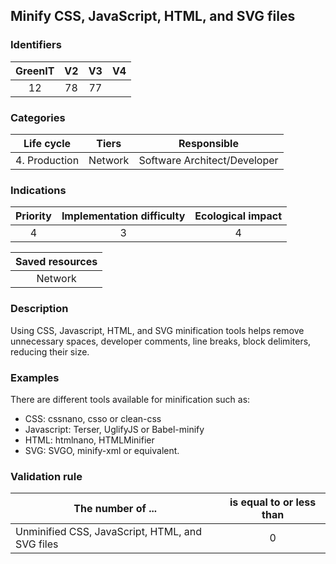 ## Minify CSS, JavaScript, HTML, and SVG files

### Identifiers

| GreenIT |  V2  |  V3  |  V4  |
|:-------:|:----:|:----:|:----:|
|  12    | 78  | 77  |      |

### Categories

| Life cycle |  Tiers  |  Responsible  |
|:---------:|:----:|:----:|
| 4. Production | Network | Software Architect/Developer |

### Indications

| Priority |      Implementation difficulty       |  Ecological impact    |
|:-------------------:|:-------------------------:|:---------------------:|
| 4 | 3 | 4 |

|Saved resources                                    |
|:----------------------------------------------------------:|
| Network   |

### Description

Using CSS, Javascript, HTML, and SVG minification tools helps remove unnecessary spaces, developer comments, line breaks, block delimiters, reducing their size.

### Examples

There are different tools available for minification such as:

- CSS: cssnano, csso or clean-css 
- Javascript: Terser, UglifyJS or Babel-minify 
- HTML: htmlnano, HTMLMinifier
- SVG: SVGO, minify-xml or equivalent.

### Validation rule

| The number of ...     | is equal to or less than   |  
|-------------------|:-------------------------:|
| Unminified CSS, JavaScript, HTML, and SVG files  | 0  |
